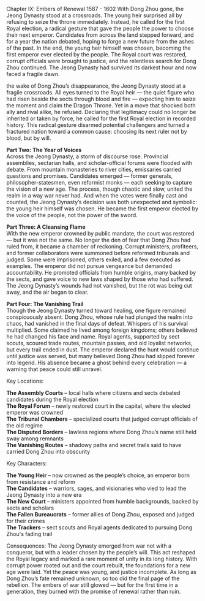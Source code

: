  Chapter IX: Embers of Renewal  1587 - 1602
With Dong Zhou gone, the Jeong Dynasty stood at a crossroads. The young heir surprised all by refusing to seize the throne immediately. Instead, he called for the first Royal election, a radical gesture that gave the people the power to choose their next emperor. Candidates from across the land stepped forward, and for a year the nation debated, hoping to forge a new future from the ashes of the past. In the end, the young heir himself was chosen, becoming the first emperor ever elected by the people. The Royal court was restored, corrupt officials were brought to justice, and the relentless search for Dong Zhou continued. The Jeong Dynasty had survived its darkest hour and now faced a fragile dawn.

the wake of Dong Zhou’s disappearance, the Jeong Dynasty stood at a fragile crossroads. All eyes turned to the Royal heir — the quiet figure who had risen beside the sects through blood and fire — expecting him to seize the moment and claim the Dragon Throne. Yet in a move that shocked both ally and rival alike, he refused. Declaring that legitimacy could no longer be inherited or taken by force, he called for the first Royal election in recorded history. This radical gesture disarmed potential challengers and turned a fractured nation toward a common cause: choosing its next ruler not by blood, but by will.

**Part Two: The Year of Voices**  
Across the Jeong Dynasty, a storm of discourse rose. Provincial assemblies, sectarian halls, and scholar-official forums were flooded with debate. From mountain monasteries to river cities, emissaries carried questions and promises. Candidates emerged — former generals, philosopher-statesmen, even reformist monks — each seeking to capture the vision of a new age. The process, though chaotic and slow, united the realm in a way war never had. And when the votes were finally cast and counted, the Jeong Dynasty’s decision was both unexpected and symbolic: the young heir himself was chosen. He became the first emperor elected by the voice of the people, not the power of the sword.

**Part Three: A Cleansing Flame**  
With the new emperor crowned by public mandate, the court was restored — but it was not the same. No longer the den of fear that Dong Zhou had ruled from, it became a chamber of reckoning. Corrupt ministers, profiteers, and former collaborators were summoned before reformed tribunals and judged. Some were imprisoned, others exiled, and a few executed as examples. The emperor did not pursue vengeance but demanded accountability. He promoted officials from humble origins, many backed by the sects, and gave voice to new laws shaped by those who had suffered. The Jeong Dynasty’s wounds had not vanished, but the rot was being cut away, and the air began to clear.

**Part Four: The Vanishing Trail**  
Though the Jeong Dynasty turned toward healing, one figure remained conspicuously absent. Dong Zhou, whose rule had plunged the realm into chaos, had vanished in the final days of defeat. Whispers of his survival multiplied. Some claimed he lived among foreign kingdoms; others believed he had changed his face and name. Royal agents, supported by sect scouts, scoured trade routes, mountain passes, and old loyalist networks, but every trail ended in dust. The emperor declared the hunt would continue until justice was served, but many believed Dong Zhou had slipped forever into legend. His absence became a ghost behind every celebration — a warning that peace could still unravel.



Key Locations:

**The Assembly Courts** – local halls where citizens and sects debated candidates during the Royal election  
**The Royal Forum** – newly restored court in the capital, where the elected emperor was crowned  
**The Tribunal Chambers** – specialized courts that judged corrupt officials of the old regime  
**The Disputed Borders** – lawless regions where Dong Zhou’s name still held sway among remnants  
**The Vanishing Routes** – shadowy paths and secret trails said to have carried Dong Zhou into obscurity



Key Characters:

**The Young Heir** – now crowned as the people’s choice, an emperor born from resistance and reform  
**The Candidates** – warriors, sages, and visionaries who vied to lead the Jeong Dynasty into a new era  
**The New Court** – ministers appointed from humble backgrounds, backed by sects and scholars  
**The Fallen Bureaucrats** – former allies of Dong Zhou, exposed and judged for their crimes  
**The Trackers** – sect scouts and Royal agents dedicated to pursuing Dong Zhou's fading trail


Consequences:
The Jeong Dynasty emerged from war not with a conqueror, but with a leader chosen by the people’s will. This act reshaped the Royal legacy and marked a rare moment of unity in its long history. With corrupt power rooted out and the court rebuilt, the foundations for a new age were laid. Yet the peace was young, and justice incomplete. As long as Dong Zhou’s fate remained unknown, so too did the final page of the rebellion. The embers of war still glowed — but for the first time in a generation, they burned with the promise of renewal rather than ruin.


